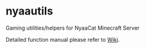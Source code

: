 # nyaautils

Gaming utilities/helpers for NyaaCat Minecraft Server

Detailed function manual please refer to [Wiki](https://github.com/NyaaCat/nyaautils/wiki).
